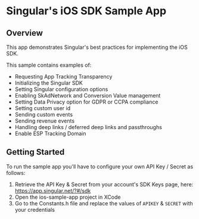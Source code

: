 # Singular's iOS SDK Sample App

## Overview
This app demonstrates Singular's best practices for implementing the iOS SDK.

This sample contains examples of:

- Requesting App Tracking Transparency
- Initializing the Singular SDK
- Setting Singular configuration options
- Enabling SkAdNetwork and Conversion Value management
- Setting Data Privacy option for GDPR or CCPA compliance
- Setting custom user id
- Sending custom events
- Sending revenue events
- Handling deep links / deferred deep links and passthroughs
- Enable ESP Tracking Domain

## Getting Started
To run the sample app you'll have to configure your own API Key / Secret as follows:

1. Retrieve the API Key & Secret from your account's SDK Keys page, here: https://app.singular.net/?#/sdk
2. Open the ios-sample-app project in XCode
3. Go to the Constants.h file and replace the values of `APIKEY` & `SECRET` with your credentials
